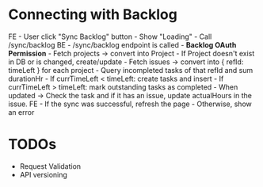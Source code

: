 # Connecting with Backlog

FE  - User click "Sync Backlog" button
    - Show "Loading"
    - Call /sync/backlog
BE  - /sync/backlog endpoint is called
    - **Backlog OAuth Permission**
    - Fetch projects -> convert into Project
    - If Project doesn't exist in DB or is changed, create/update
    - Fetch issues -> convert into { refId: timeLeft } for each project
    - Query incompleted tasks of that refId and sum durationHr
    - If currTimeLeft < timeLeft: create tasks and insert
    - If currTimeLeft > timeLeft: mark outstanding tasks as completed
    - When updated -> Check the task and if it has an issue, update actualHours in the issue.
FE  - If the sync was successful, refresh the page
    - Otherwise, show an error

# TODOs

- Request Validation
- API versioning